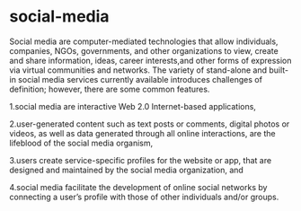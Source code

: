 # social-media
Social media are computer-mediated technologies that allow individuals, companies, NGOs, governments, and other organizations to view, create and share information, ideas, career interests,and other forms of expression via virtual communities and networks. The variety of stand-alone and built-in social media services currently available introduces challenges of definition; however, there are some common features.

1.social media are interactive Web 2.0 Internet-based applications,


2.user-generated content such as text posts or comments, digital photos or videos, as well as data generated through all online interactions, are the lifeblood of the social media organism,


3.users create service-specific profiles for the website or app, that are designed and maintained by the social media organization, and


4.social media facilitate the development of online social networks by connecting a user’s profile with those of other individuals and/or groups.


